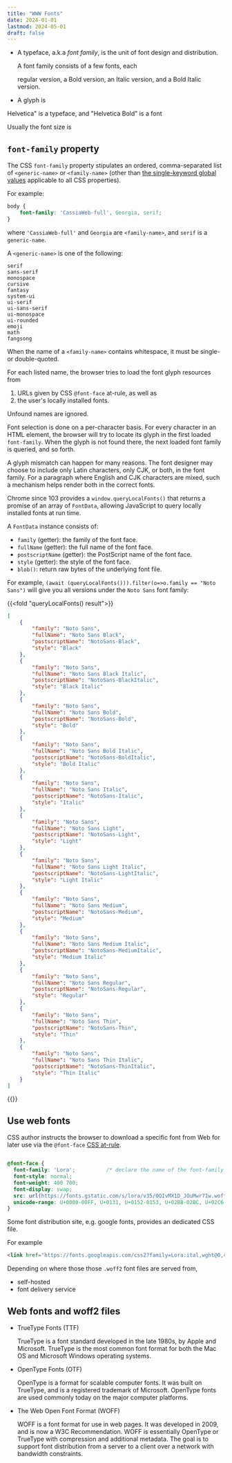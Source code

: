 ```yaml
---
title: "WWW Fonts"
date: 2024-01-01
lastmod: 2024-05-01
draft: false
---
```


- A typeface, a.k.a *font family*, is the unit of font design and distribution.

    A font family consists of a few fonts, each 
    
    regular version, a Bold version, an Italic version, and a Bold Italic version.

- A glyph is 

Helvetica" is a typeface, and "Helvetica Bold" is a font

Usually the font size is 

## `font-family` property

The CSS `font-family` property stipulates an ordered, comma-separated list of `<generic-name>` or `<family-name>` (other than [the single-keyword global values](https://developer.mozilla.org/en-US/docs/Web/CSS/all) applicable to all CSS properties).

For example:

```css
body {
    font-family: 'CassiaWeb-full', Georgia, serif;
}
```

where `'CassiaWeb-full'` and  `Georgia` are `<family-name>`, and `serif` is a `generic-name`.

A `<generic-name>` is one of the following:

```
serif
sans-serif
monospace
cursive
fantasy
system-ui
ui-serif
ui-sans-serif
ui-monospace
ui-rounded
emoji
math
fangsong
```

When the name of a `<family-name>` contains whitespace, it must be single- or double-quoted.

For each listed name, the browser tries to load the font glyph resources from
1. URLs given by CSS `@font-face` at-rule, as well as
2. the user's locally installed fonts.

Unfound names are ignored.

Font selection is done on a per-character basis.
For every character in an HTML element, the browser will try to locate its glyph in the first loaded `font-family`.
When the glyph is not found there, the next loaded font family is queried, and so forth.

A glyph mismatch can happen for many reasons. The font designer may choose to include only Latin characters, only CJK, or both, in the font family. For a paragraph where English and CJK characters are mixed, such a mechanism helps render both in the correct fonts.

Chrome since 103 provides a `window.queryLocalFonts()` that returns a promise of an array of `FontData`, allowing JavaScript to query locally installed fonts at run time.

A `FontData` instance consists of:
- `family` (getter): the family of the font face.
- `fullName` (getter): the full name of the font face.
- `postscriptName` (getter): the PostScript name of the font face.
- `style` (getter): the style of the font face.
- `blob()`: return raw bytes of the underlying font file.

For example, `(await (queryLocalFonts())).filter(o=>o.family == "Noto Sans")` will give you all versions under the `Noto Sans` font family:


{{<fold "queryLocalFonts() result">}}

```json
[
    {
        "family": "Noto Sans",
        "fullName": "Noto Sans Black",
        "postscriptName": "NotoSans-Black",
        "style": "Black"
    },
    {
        "family": "Noto Sans",
        "fullName": "Noto Sans Black Italic",
        "postscriptName": "NotoSans-BlackItalic",
        "style": "Black Italic"
    },
    {
        "family": "Noto Sans",
        "fullName": "Noto Sans Bold",
        "postscriptName": "NotoSans-Bold",
        "style": "Bold"
    },
    {
        "family": "Noto Sans",
        "fullName": "Noto Sans Bold Italic",
        "postscriptName": "NotoSans-BoldItalic",
        "style": "Bold Italic"
    },
    {
        "family": "Noto Sans",
        "fullName": "Noto Sans Italic",
        "postscriptName": "NotoSans-Italic",
        "style": "Italic"
    },
    {
        "family": "Noto Sans",
        "fullName": "Noto Sans Light",
        "postscriptName": "NotoSans-Light",
        "style": "Light"
    },
    {
        "family": "Noto Sans",
        "fullName": "Noto Sans Light Italic",
        "postscriptName": "NotoSans-LightItalic",
        "style": "Light Italic"
    },
    {
        "family": "Noto Sans",
        "fullName": "Noto Sans Medium",
        "postscriptName": "NotoSans-Medium",
        "style": "Medium"
    },
    {
        "family": "Noto Sans",
        "fullName": "Noto Sans Medium Italic",
        "postscriptName": "NotoSans-MediumItalic",
        "style": "Medium Italic"
    },
    {
        "family": "Noto Sans",
        "fullName": "Noto Sans Regular",
        "postscriptName": "NotoSans-Regular",
        "style": "Regular"
    },
    {
        "family": "Noto Sans",
        "fullName": "Noto Sans Thin",
        "postscriptName": "NotoSans-Thin",
        "style": "Thin"
    },
    {
        "family": "Noto Sans",
        "fullName": "Noto Sans Thin Italic",
        "postscriptName": "NotoSans-ThinItalic",
        "style": "Thin Italic"
    }
]
```

{{</fold>}}

## Use web fonts

CSS author instructs the browser to download a specific font from Web for later use via the `@font-face` [CSS at-rule](https://developer.mozilla.org/en-US/docs/Web/CSS/At-rule).

```css

@font-face {
  font-family: 'Lora';          /* declare the name of the font-family */
  font-style: normal;
  font-weight: 400 700;
  font-display: swap;
  src: url(https://fonts.gstatic.com/s/lora/v35/0QIvMX1D_JOuMwr7Iw.woff2) format('woff2');
  unicode-range: U+0000-00FF, U+0131, U+0152-0153, U+02BB-02BC, U+02C6, U+02DA, U+02DC, U+0304, U+0308, U+0329, U+2000-206F, U+2074, U+20AC, U+2122, U+2191, U+2193, U+2212, U+2215, U+FEFF, U+FFFD;
}
```


Some font distribution site, e.g. google fonts, provides an dedicated CSS file.

For example

```html
<link href="https://fonts.googleapis.com/css2?family=Lora:ital,wght@0,400..700;1,400..700&display=swap" rel="stylesheet">
```


Depending on where those those `.woff2` font files are served from, 
- self-hosted
- font delivery service



## Web fonts and woff2 files


- TrueType Fonts (TTF)

    TrueType is a font standard developed in the late 1980s, by Apple and Microsoft. TrueType is the most common font format for both the Mac OS and Microsoft Windows operating systems.

- OpenType Fonts (OTF)

    OpenType is a format for scalable computer fonts. It was built on TrueType, and is a registered trademark of Microsoft.
    OpenType fonts are used commonly today on the major computer platforms.

- The Web Open Font Format (WOFF)

    WOFF is a font format for use in web pages. It was developed in 2009, and is now a W3C Recommendation. WOFF is essentially OpenType or TrueType with compression and additional metadata. The goal is to support font distribution from a server to a client over a network with bandwidth constraints.
